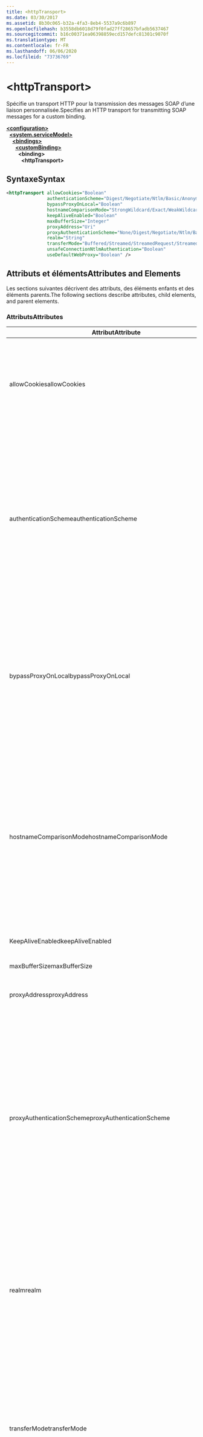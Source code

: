 ```yaml
---
title: <httpTransport>
ms.date: 03/30/2017
ms.assetid: 8b30c065-b32a-4fa3-8eb4-5537a9c6b897
ms.openlocfilehash: b3558db6018d79f0fad27ff28657bfadb5637467
ms.sourcegitcommit: b16c00371ea06398859ecd157defc81301c9070f
ms.translationtype: MT
ms.contentlocale: fr-FR
ms.lasthandoff: 06/06/2020
ms.locfileid: "73736769"
---
```

# \<httpTransport>
<span data-ttu-id="bde44-101">Spécifie un transport HTTP pour la transmission des messages SOAP d’une liaison personnalisée.</span><span class="sxs-lookup"><span data-stu-id="bde44-101">Specifies an HTTP transport for transmitting SOAP messages for a custom binding.</span></span>  
  
[**\<configuration>**](../configuration-element.md)\
&nbsp;&nbsp;[**\<system.serviceModel>**](system-servicemodel.md)\
&nbsp;&nbsp;&nbsp;&nbsp;[**\<bindings>**](bindings.md)\
&nbsp;&nbsp;&nbsp;&nbsp;&nbsp;&nbsp;[**\<customBinding>**](custombinding.md)\
&nbsp;&nbsp;&nbsp;&nbsp;&nbsp;&nbsp;&nbsp;&nbsp;**\<binding>**\
&nbsp;&nbsp;&nbsp;&nbsp;&nbsp;&nbsp;&nbsp;&nbsp;&nbsp;&nbsp;**\<httpTransport>**  
  
## <a name="syntax"></a><span data-ttu-id="bde44-102">Syntaxe</span><span class="sxs-lookup"><span data-stu-id="bde44-102">Syntax</span></span>  
  
```xml  
<httpTransport allowCookies="Boolean"
               authenticationScheme="Digest/Negotiate/Ntlm/Basic/Anonymous"
               bypassProxyOnLocal="Boolean"
               hostnameComparisonMode="StrongWildcard/Exact/WeakWildcard"
               keepAliveEnabled="Boolean"
               maxBufferSize="Integer"
               proxyAddress="Uri"
               proxyAuthenticationScheme="None/Digest/Negotiate/Ntlm/Basic/Anonymous"
               realm="String"
               transferMode="Buffered/Streamed/StreamedRequest/StreamedResponse"
               unsafeConnectionNtlmAuthentication="Boolean"
               useDefaultWebProxy="Boolean" />
```  
  
## <a name="attributes-and-elements"></a><span data-ttu-id="bde44-103">Attributs et éléments</span><span class="sxs-lookup"><span data-stu-id="bde44-103">Attributes and Elements</span></span>  
 <span data-ttu-id="bde44-104">Les sections suivantes décrivent des attributs, des éléments enfants et des éléments parents.</span><span class="sxs-lookup"><span data-stu-id="bde44-104">The following sections describe attributes, child elements, and parent elements.</span></span>  
  
### <a name="attributes"></a><span data-ttu-id="bde44-105">Attributs</span><span class="sxs-lookup"><span data-stu-id="bde44-105">Attributes</span></span>  
  
|<span data-ttu-id="bde44-106">Attribut</span><span class="sxs-lookup"><span data-stu-id="bde44-106">Attribute</span></span>|<span data-ttu-id="bde44-107">Description</span><span class="sxs-lookup"><span data-stu-id="bde44-107">Description</span></span>|  
|---------------|-----------------|  
|<span data-ttu-id="bde44-108">allowCookies</span><span class="sxs-lookup"><span data-stu-id="bde44-108">allowCookies</span></span>|<span data-ttu-id="bde44-109">Valeur booléenne qui spécifie si le client accepte les cookies et les propage dans de futures demandes.</span><span class="sxs-lookup"><span data-stu-id="bde44-109">A Boolean value that specifies whether the client accepts cookies and propagates them on future requests.</span></span> <span data-ttu-id="bde44-110">Par défaut, il s’agit de `false`.</span><span class="sxs-lookup"><span data-stu-id="bde44-110">The default is `false`.</span></span><br /><br /> <span data-ttu-id="bde44-111">Vous pouvez utiliser cet attribut lorsque vous interagissez avec les services Web ASMX qui utilisent des cookies.</span><span class="sxs-lookup"><span data-stu-id="bde44-111">You can use this attribute when you interact with ASMX Web services that use cookies.</span></span> <span data-ttu-id="bde44-112">De cette manière, vous avez la certitude que les cookies retournés par le serveur sont automatiquement copiés dans toutes les futures demandes du client pour ce service.</span><span class="sxs-lookup"><span data-stu-id="bde44-112">In this way, you can be sure that the cookies returned from the server are automatically copied to all future client requests for that service.</span></span>|  
|<span data-ttu-id="bde44-113">authenticationScheme</span><span class="sxs-lookup"><span data-stu-id="bde44-113">authenticationScheme</span></span>|<span data-ttu-id="bde44-114">Spécifie le protocole utilisé pour authentifier des demandes du client qui sont traitées par un écouteur HTTP.</span><span class="sxs-lookup"><span data-stu-id="bde44-114">Specifies the protocol used to authenticate client requests being processed by an HTTP listener.</span></span> <span data-ttu-id="bde44-115">Les valeurs valides sont les suivantes :</span><span class="sxs-lookup"><span data-stu-id="bde44-115">Valid values include the following:</span></span><br /><br /> <span data-ttu-id="bde44-116">-Digest : spécifie l’authentification Digest.</span><span class="sxs-lookup"><span data-stu-id="bde44-116">-   Digest: Specifies digest authentication.</span></span><br /><span data-ttu-id="bde44-117">-Negotiate : négocie avec le client pour déterminer le schéma d’authentification.</span><span class="sxs-lookup"><span data-stu-id="bde44-117">-   Negotiate: Negotiates with the client to determine the authentication scheme.</span></span> <span data-ttu-id="bde44-118">Si le client et le serveur prennent tous les deux en charge Kerberos, ce protocole est utilisé ; sinon, NTLM est utilisé.</span><span class="sxs-lookup"><span data-stu-id="bde44-118">If both client and server support Kerberos, it is used; otherwise, NTLM is used.</span></span><br /><span data-ttu-id="bde44-119">-NTLM : spécifie l’authentification NTLM.</span><span class="sxs-lookup"><span data-stu-id="bde44-119">-   Ntlm: Specifies NTLM authentication.</span></span><br /><span data-ttu-id="bde44-120">-Basic : spécifie l’authentification de base.</span><span class="sxs-lookup"><span data-stu-id="bde44-120">-   Basic: Specifies basic authentication.</span></span><br /><span data-ttu-id="bde44-121">-Anonymous : spécifie l’authentification anonyme.</span><span class="sxs-lookup"><span data-stu-id="bde44-121">-   Anonymous: Specifies anonymous authentication.</span></span><br /><br /> <span data-ttu-id="bde44-122">La valeur par défaut est Anonymous.</span><span class="sxs-lookup"><span data-stu-id="bde44-122">The default is Anonymous.</span></span> <span data-ttu-id="bde44-123">Cet attribut est de type <xref:System.Net.AuthenticationSchemes>.</span><span class="sxs-lookup"><span data-stu-id="bde44-123">This attribute is of type <xref:System.Net.AuthenticationSchemes>.</span></span> <span data-ttu-id="bde44-124">Cet attribut ne peut être défini qu'une fois.</span><span class="sxs-lookup"><span data-stu-id="bde44-124">This attribute can only be set once.</span></span>|  
|<span data-ttu-id="bde44-125">bypassProxyOnLocal</span><span class="sxs-lookup"><span data-stu-id="bde44-125">bypassProxyOnLocal</span></span>|<span data-ttu-id="bde44-126">Valeur booléenne qui indique s'il faut ignorer le serveur proxy pour les adresses locales.</span><span class="sxs-lookup"><span data-stu-id="bde44-126">A Boolean value that indicates whether to bypass the proxy server for local addresses.</span></span> <span data-ttu-id="bde44-127">Par défaut, il s’agit de `false`.</span><span class="sxs-lookup"><span data-stu-id="bde44-127">The default is `false`.</span></span><br /><br /> <span data-ttu-id="bde44-128">Une adresse locale est une adresse sur le réseau local ou l'intranet.</span><span class="sxs-lookup"><span data-stu-id="bde44-128">A local address is one that is on the local LAN or intranet.</span></span><br /><br /> <span data-ttu-id="bde44-129">Windows Communication Foundation (WCF) ignore toujours le proxy si l’adresse de service commence par `http://localhost` .</span><span class="sxs-lookup"><span data-stu-id="bde44-129">Windows Communication Foundation (WCF) always ignores the proxy if the service address begins with `http://localhost`.</span></span><br /><br /> <span data-ttu-id="bde44-130">Utilisez le nom d'hôte plutôt que localhost si vous souhaitez que les clients passent par un proxy lorsqu'ils communiquent avec des services sur le même ordinateur.</span><span class="sxs-lookup"><span data-stu-id="bde44-130">You should use the host name rather than localhost if you want clients to go through a proxy when talking to services on the same machine.</span></span>|  
|<span data-ttu-id="bde44-131">hostnameComparisonMode</span><span class="sxs-lookup"><span data-stu-id="bde44-131">hostnameComparisonMode</span></span>|<span data-ttu-id="bde44-132">Spécifie le mode de comparaison du nom d'hôte HTTP utilisé pour analyser des URI.</span><span class="sxs-lookup"><span data-stu-id="bde44-132">Specifies the HTTP hostname comparison mode used to parse URIs.</span></span> <span data-ttu-id="bde44-133">Les valeurs valides sont :</span><span class="sxs-lookup"><span data-stu-id="bde44-133">Valid values are,</span></span><br /><br /> <span data-ttu-id="bde44-134">-StrongWildcard : ("+") correspond à tous les noms d’hôtes possibles dans le contexte du schéma, du port et de l’URI relatif spécifiés.</span><span class="sxs-lookup"><span data-stu-id="bde44-134">-   StrongWildcard: ("+") matches all possible hostnames in the context of the specified scheme, port and relative URI.</span></span><br /><span data-ttu-id="bde44-135">-Exact : aucun caractère générique</span><span class="sxs-lookup"><span data-stu-id="bde44-135">-   Exact: no wildcards</span></span><br /><span data-ttu-id="bde44-136">-WeakWildcard : (" \* ") correspond à tous les noms d’hôte possibles dans le contexte du schéma spécifié, du port et des URI relatifs qui n’ont pas été mis en correspondance explicitement ni par le biais du mécanisme à caractères génériques forts.</span><span class="sxs-lookup"><span data-stu-id="bde44-136">-   WeakWildcard: ("\*") matches all possible hostname in the context of the specified scheme, port and relative UIR that have not been matched explicitly or through the strong wildcard mechanism.</span></span><br /><br /> <span data-ttu-id="bde44-137">Cet attribut est de type <xref:System.ServiceModel.HostNameComparisonMode>.</span><span class="sxs-lookup"><span data-stu-id="bde44-137">This attribute is of type <xref:System.ServiceModel.HostNameComparisonMode>.</span></span> <span data-ttu-id="bde44-138">Par défaut, il s’agit de <xref:System.ServiceModel.HostNameComparisonMode.StrongWildcard>.</span><span class="sxs-lookup"><span data-stu-id="bde44-138">The default is <xref:System.ServiceModel.HostNameComparisonMode.StrongWildcard>.</span></span>|  
|<span data-ttu-id="bde44-139">KeepAliveEnabled</span><span class="sxs-lookup"><span data-stu-id="bde44-139">keepAliveEnabled</span></span>|<span data-ttu-id="bde44-140">Valeur booléenne qui spécifie si une connexion persistante doit être établie avec la ressource Internet.</span><span class="sxs-lookup"><span data-stu-id="bde44-140">A Boolean value that specifies whether to make a persistent connection to the internet resource.</span></span>|  
|<span data-ttu-id="bde44-141">maxBufferSize</span><span class="sxs-lookup"><span data-stu-id="bde44-141">maxBufferSize</span></span>|<span data-ttu-id="bde44-142">Entier positif qui spécifie la taille maximale de la mémoire tampon.</span><span class="sxs-lookup"><span data-stu-id="bde44-142">A positive integer that specifies the maximum size of the buffer.</span></span> <span data-ttu-id="bde44-143">La valeur par défaut est 524 288.</span><span class="sxs-lookup"><span data-stu-id="bde44-143">The default is 524288</span></span>|  
|<span data-ttu-id="bde44-144">proxyAddress</span><span class="sxs-lookup"><span data-stu-id="bde44-144">proxyAddress</span></span>|<span data-ttu-id="bde44-145">URI qui spécifie l'adresse du proxy HTTP.</span><span class="sxs-lookup"><span data-stu-id="bde44-145">A URI that specifies the address of the HTTP proxy.</span></span> <span data-ttu-id="bde44-146">Si `useSystemWebProxy` est `true`, ce paramètre doit avoir la valeur `null`.</span><span class="sxs-lookup"><span data-stu-id="bde44-146">If `useSystemWebProxy` is `true`, this setting must be `null`.</span></span> <span data-ttu-id="bde44-147">Par défaut, il s’agit de `null`.</span><span class="sxs-lookup"><span data-stu-id="bde44-147">The default is `null`.</span></span>|  
|<span data-ttu-id="bde44-148">proxyAuthenticationScheme</span><span class="sxs-lookup"><span data-stu-id="bde44-148">proxyAuthenticationScheme</span></span>|<span data-ttu-id="bde44-149">Spécifie le protocole utilisé pour l'authentification des demandes du client qui sont traitées par un proxy HTTP.</span><span class="sxs-lookup"><span data-stu-id="bde44-149">Specifies the protocol used for authenticating client requests being processed by an HTTP proxy.</span></span> <span data-ttu-id="bde44-150">Les valeurs valides sont les suivantes :</span><span class="sxs-lookup"><span data-stu-id="bde44-150">Valid values include the following:</span></span><br /><br /> <span data-ttu-id="bde44-151">-None : aucune authentification n’est effectuée.</span><span class="sxs-lookup"><span data-stu-id="bde44-151">-   None: No authentication is performed.</span></span><br /><span data-ttu-id="bde44-152">-Digest : spécifie l’authentification Digest.</span><span class="sxs-lookup"><span data-stu-id="bde44-152">-   Digest: Specifies digest authentication.</span></span><br /><span data-ttu-id="bde44-153">-Negotiate : négocie avec le client pour déterminer le schéma d’authentification.</span><span class="sxs-lookup"><span data-stu-id="bde44-153">-   Negotiate: Negotiates with the client to determine the authentication scheme.</span></span> <span data-ttu-id="bde44-154">Si le client et le serveur prennent tous les deux en charge Kerberos, ce protocole est utilisé ; sinon, NTLM est utilisé.</span><span class="sxs-lookup"><span data-stu-id="bde44-154">If both client and server support Kerberos, it is used; otherwise, NTLM is used.</span></span><br /><span data-ttu-id="bde44-155">-NTLM : spécifie l’authentification NTLM.</span><span class="sxs-lookup"><span data-stu-id="bde44-155">-   Ntlm: Specifies NTLM authentication.</span></span><br /><span data-ttu-id="bde44-156">-Basic : spécifie l’authentification de base.</span><span class="sxs-lookup"><span data-stu-id="bde44-156">-   Basic: Specifies basic authentication.</span></span><br /><span data-ttu-id="bde44-157">-Anonymous : spécifie l’authentification anonyme.</span><span class="sxs-lookup"><span data-stu-id="bde44-157">-   Anonymous: Specifies anonymous authentication.</span></span><br /><br /> <span data-ttu-id="bde44-158">La valeur par défaut est Anonymous.</span><span class="sxs-lookup"><span data-stu-id="bde44-158">The default is Anonymous.</span></span> <span data-ttu-id="bde44-159">Cet attribut est de type <xref:System.Net.AuthenticationSchemes>.</span><span class="sxs-lookup"><span data-stu-id="bde44-159">This attribute is of type <xref:System.Net.AuthenticationSchemes>.</span></span> <span data-ttu-id="bde44-160">Notez que <xref:System.Net.AuthenticationSchemes.IntegratedWindowsAuthentication?displayProperty=nameWithType> n’est pas pris en charge.</span><span class="sxs-lookup"><span data-stu-id="bde44-160">Note that <xref:System.Net.AuthenticationSchemes.IntegratedWindowsAuthentication?displayProperty=nameWithType> is not supported.</span></span>|  
|<span data-ttu-id="bde44-161">realm</span><span class="sxs-lookup"><span data-stu-id="bde44-161">realm</span></span>|<span data-ttu-id="bde44-162">Chaîne qui spécifie le domaine à utiliser sur le proxy/serveur.</span><span class="sxs-lookup"><span data-stu-id="bde44-162">A string that specifies the realm to use on the proxy/server.</span></span> <span data-ttu-id="bde44-163">La valeur par défaut est une chaîne vide.</span><span class="sxs-lookup"><span data-stu-id="bde44-163">The default is an empty string.</span></span><br /><br /> <span data-ttu-id="bde44-164">Les serveurs utilisent des domaines pour partitionner des ressources protégées.</span><span class="sxs-lookup"><span data-stu-id="bde44-164">Servers use realms to partition protected resources.</span></span> <span data-ttu-id="bde44-165">Chaque partition peut posséder son propre schéma d'authentification et/ou sa base de données d'autorisation.</span><span class="sxs-lookup"><span data-stu-id="bde44-165">Each partition can have its own authentication scheme and/or authorization database.</span></span> <span data-ttu-id="bde44-166">Les domaines sont utilisés uniquement pour les authentifications Digest et de base.</span><span class="sxs-lookup"><span data-stu-id="bde44-166">Realms are used only for basic and digest authentication.</span></span> <span data-ttu-id="bde44-167">Lorsqu'un client est correctement authentifié, l'authentification est valide pour toutes les ressources contenues dans un domaine donné.</span><span class="sxs-lookup"><span data-stu-id="bde44-167">After a client successfully authenticates, the authentication is valid for all resources in a given realm.</span></span> <span data-ttu-id="bde44-168">Pour obtenir une description détaillée des domaines, consultez la RFC 2617 sur le [site Web IETF](https://www.ietf.org).</span><span class="sxs-lookup"><span data-stu-id="bde44-168">For a detailed description of realms, see RFC 2617 at the [IETF website](https://www.ietf.org).</span></span>|  
|<span data-ttu-id="bde44-169">transferMode</span><span class="sxs-lookup"><span data-stu-id="bde44-169">transferMode</span></span>|<span data-ttu-id="bde44-170">Spécifie si les messages sont mis en mémoire tampon ou transmis en continu ou s'il s'agit d'une demande ou d'une réponse.</span><span class="sxs-lookup"><span data-stu-id="bde44-170">Specifies whether messages are buffered or streamed or a request or response.</span></span> <span data-ttu-id="bde44-171">Les valeurs valides sont les suivantes :</span><span class="sxs-lookup"><span data-stu-id="bde44-171">Valid values include the following:</span></span><br /><br /> <span data-ttu-id="bde44-172">-Buffered : les messages de demande et de réponse sont mis en mémoire tampon.</span><span class="sxs-lookup"><span data-stu-id="bde44-172">-   Buffered: The request and response messages are buffered.</span></span><br /><span data-ttu-id="bde44-173">-Streaming : les messages de demande et de réponse sont diffusés en continu.</span><span class="sxs-lookup"><span data-stu-id="bde44-173">-   Streamed: The request and response messages are streamed.</span></span><br /><span data-ttu-id="bde44-174">-StreamedRequest : le message de demande est transmis en continu et le message de réponse est mis en mémoire tampon.</span><span class="sxs-lookup"><span data-stu-id="bde44-174">-   StreamedRequest: The request message is streamed and the response message is buffered.</span></span><br /><span data-ttu-id="bde44-175">-StreamedResponse : le message de demande est mis en mémoire tampon et le message de réponse est transmis en continu.</span><span class="sxs-lookup"><span data-stu-id="bde44-175">-   StreamedResponse: The request message is buffered and the response message is streamed.</span></span><br /><br /> <span data-ttu-id="bde44-176">La valeur par défaut est Buffered.</span><span class="sxs-lookup"><span data-stu-id="bde44-176">The default is Buffered.</span></span> <span data-ttu-id="bde44-177">Cet attribut est de type <xref:System.ServiceModel.TransferMode>.</span><span class="sxs-lookup"><span data-stu-id="bde44-177">This attribute is of type <xref:System.ServiceModel.TransferMode> .</span></span>|  
|<span data-ttu-id="bde44-178">unsafeConnectionNtlmAuthentication</span><span class="sxs-lookup"><span data-stu-id="bde44-178">unsafeConnectionNtlmAuthentication</span></span>|<span data-ttu-id="bde44-179">Valeur booléenne qui spécifie si le partage de connexion potentiellement dangereux est activé sur le serveur.</span><span class="sxs-lookup"><span data-stu-id="bde44-179">A Boolean value that specifies whether Unsafe Connection Sharing is enabled on the server.</span></span> <span data-ttu-id="bde44-180">Par défaut, il s’agit de `false`.</span><span class="sxs-lookup"><span data-stu-id="bde44-180">The default is `false`.</span></span> <span data-ttu-id="bde44-181">S'il est activé, l'authentification NTLM est exécutée une fois sur chaque connexion TCP.</span><span class="sxs-lookup"><span data-stu-id="bde44-181">If enabled, NTLM authentication is performed once on each TCP connection.</span></span>|  
|<span data-ttu-id="bde44-182">useDefaultWebProxy</span><span class="sxs-lookup"><span data-stu-id="bde44-182">useDefaultWebProxy</span></span>|<span data-ttu-id="bde44-183">Valeur booléenne qui spécifie si les paramètres proxy à l'échelle de l'ordinateur sont utilisés plutôt que ceux spécifiques à l'utilisateur.</span><span class="sxs-lookup"><span data-stu-id="bde44-183">A Boolean value that specifies whether the machine-wide proxy settings are used rather than the user specific settings.</span></span> <span data-ttu-id="bde44-184">Par défaut, il s’agit de `true`.</span><span class="sxs-lookup"><span data-stu-id="bde44-184">The default is `true`.</span></span>|  
  
### <a name="child-elements"></a><span data-ttu-id="bde44-185">Éléments enfants</span><span class="sxs-lookup"><span data-stu-id="bde44-185">Child Elements</span></span>  
 <span data-ttu-id="bde44-186">Aucune</span><span class="sxs-lookup"><span data-stu-id="bde44-186">None</span></span>  
  
### <a name="parent-elements"></a><span data-ttu-id="bde44-187">Éléments parents</span><span class="sxs-lookup"><span data-stu-id="bde44-187">Parent Elements</span></span>  
  
|<span data-ttu-id="bde44-188">Élément</span><span class="sxs-lookup"><span data-stu-id="bde44-188">Element</span></span>|<span data-ttu-id="bde44-189">Description</span><span class="sxs-lookup"><span data-stu-id="bde44-189">Description</span></span>|  
|-------------|-----------------|  
|[\<binding>](bindings.md)|<span data-ttu-id="bde44-190">Définit toutes les fonctions de liaison d’une liaison personnalisée.</span><span class="sxs-lookup"><span data-stu-id="bde44-190">Defines all binding capabilities of the custom binding.</span></span>|  
  
## <a name="remarks"></a><span data-ttu-id="bde44-191">Remarques</span><span class="sxs-lookup"><span data-stu-id="bde44-191">Remarks</span></span>  
 <span data-ttu-id="bde44-192">L'élément `httpTransport` constitue le point de départ pour créer une liaison personnalisée qui implémente le protocole de transport HTTP.</span><span class="sxs-lookup"><span data-stu-id="bde44-192">The `httpTransport` element is the starting point for creating a custom binding that implements the HTTP transport protocol.</span></span> <span data-ttu-id="bde44-193">HTTP est le principal transport utilisé à des fins d'interopérabilité.</span><span class="sxs-lookup"><span data-stu-id="bde44-193">HTTP is the primary transport used for interoperability purposes.</span></span> <span data-ttu-id="bde44-194">Ce transport est pris en charge par le Windows Communication Foundation (WCF) pour garantir l’interopérabilité avec d’autres piles de services Web non-WCF.</span><span class="sxs-lookup"><span data-stu-id="bde44-194">This transport is supported by the Windows Communication Foundation (WCF) to ensure interoperability with other non-WCF Web services stacks.</span></span>  
  
## <a name="see-also"></a><span data-ttu-id="bde44-195">Voir aussi</span><span class="sxs-lookup"><span data-stu-id="bde44-195">See also</span></span>

- <xref:System.ServiceModel.Configuration.HttpTransportElement>
- <xref:System.ServiceModel.Channels.HttpTransportBindingElement>
- <xref:System.ServiceModel.Channels.TransportBindingElement>
- <xref:System.ServiceModel.Channels.CustomBinding>
- [<span data-ttu-id="bde44-196">Transports</span><span class="sxs-lookup"><span data-stu-id="bde44-196">Transports</span></span>](../../../wcf/feature-details/transports.md)
- [<span data-ttu-id="bde44-197">Choix d'un transport</span><span class="sxs-lookup"><span data-stu-id="bde44-197">Choosing a Transport</span></span>](../../../wcf/feature-details/choosing-a-transport.md)
- [<span data-ttu-id="bde44-198">Liaisons</span><span class="sxs-lookup"><span data-stu-id="bde44-198">Bindings</span></span>](../../../wcf/bindings.md)
- [<span data-ttu-id="bde44-199">Extension de liaisons</span><span class="sxs-lookup"><span data-stu-id="bde44-199">Extending Bindings</span></span>](../../../wcf/extending/extending-bindings.md)
- [<span data-ttu-id="bde44-200">Liaisons personnalisées</span><span class="sxs-lookup"><span data-stu-id="bde44-200">Custom Bindings</span></span>](../../../wcf/extending/custom-bindings.md)
- [\<customBinding>](custombinding.md)
